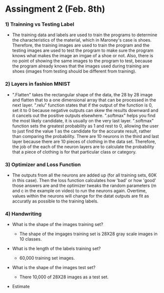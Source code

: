 # Assingment 2 (Feb. 8th)

### 1) Trainning vs Testing Label
* The training data and labels are used to train the programs to determine the characteristics of the material, which in Maroney's case is shoes. Therefore, the training images are used to train the program and the testing images are used to test the program to make sure the program knows what makes the image an imgae of a shoe or not. Also, there is no point of showing the same images to the program to test, because the program already knows that the images used during training are shoes (images from testing should be different from training). 

### 2) Layers in fashion MNIST
* ".Flatten" takes the rectangular shape of the data, the 28 by 28 image and flatten that to a one dimensional array that can be processed in the next layer. ".relu" function states that if the output of the function is 0, set it to 0 because negative outputs can skew the results downward and it cancels out the positive outputs elsewhere. ".softmax" helps you find the most likely candidate, it is usually on the very last layer. ".softmax" function sets the greatest probability as 1 and rest to 0, allowing the user to just find the value 1 as the candidate for the accurate result, rather than comparing the probability. There are 10 neurons in the third and last layer because there are 10 pieces of clothing in the data set. Therefore, the job of the each of the neuron layers are to calculate the probability that a piece of clothing is for that particular class or category. 

### 3) Optimizer and Loss Function
* The outputs from all the neurons are added up (for all training sets, 60K in this case). Then the loss function calculates how 'bad' or how 'good' those answers are and the optimizer tweaks the random parameters (m and c in the example on video) to run the neurons again. Overtime, values within the neurons will change for the datat outputs are fit as accuratly as possible to the training labels. 

### 4) Handwriting 
* What is the shape of the images training set?
  * The shape of the imgages training set is 28X28 gray scale images in 10 classes.
* What is the length of the labels training set?
  * 60,000 training set images.
* What is the shape of the images test set?
  * There 10,000 of 28X28 images as a test set.

* Estimate 
